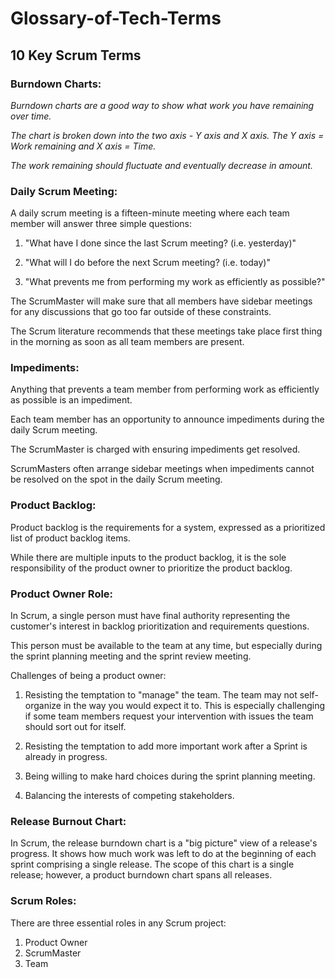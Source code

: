 # Glossary-of-Tech-Terms
## 10 Key Scrum Terms
### Burndown Charts:
_Burndown charts are a good way to show what work you have remaining over time._

_The chart is broken down into the two axis - Y axis and X axis. The Y axis = Work remaining and X axis = Time._

_The work remaining should fluctuate and eventually decrease in amount._ 

### Daily Scrum Meeting:
A daily scrum meeting is a fifteen-minute meeting where each team member will answer three simple questions:

1. "What have I done since the last Scrum meeting? (i.e. yesterday)"

2. "What will I do before the next Scrum meeting? (i.e. today)"

3. "What prevents me from performing my work as efficiently as possible?"

The ScrumMaster will make sure that all members have sidebar meetings for any discussions that go too far outside of these constraints.

The Scrum literature recommends that these meetings take place first thing in the morning as soon as all team members are present.

### Impediments:
Anything that prevents a team member from performing work as efficiently as possible is an impediment.

Each team member has an opportunity to announce impediments during the daily Scrum meeting. 

The ScrumMaster is charged with ensuring impediments get resolved. 

ScrumMasters often arrange sidebar meetings when impediments cannot be resolved on the spot in the daily Scrum meeting.

### Product Backlog:
Product backlog is the requirements for a system, expressed as a prioritized list of product backlog items. 

While there are multiple inputs to the product backlog, it is the sole responsibility of the product owner to prioritize the product backlog.

### Product Owner Role:
In Scrum, a single person must have final authority representing the customer's interest in backlog prioritization and requirements questions.

This person must be available to the team at any time, but especially during the sprint planning meeting and the sprint review meeting.

Challenges of being a product owner:

1. Resisting the temptation to "manage" the team. The team may not self-organize in the way you would expect it to. This is especially challenging if some team members request your intervention with issues the team should sort out for itself.

2. Resisting the temptation to add more important work after a Sprint is already in progress.

3. Being willing to make hard choices during the sprint planning meeting.

4. Balancing the interests of competing stakeholders.

### Release Burnout Chart:
In Scrum, the release burndown chart is a "big picture" view of a release's progress. It shows how much work was left to do at the beginning of each sprint comprising a single release. The scope of this chart is a single release; however, a product burndown chart spans all releases.

### Scrum Roles:
There are three essential roles in any Scrum project:

1. Product Owner
2. ScrumMaster
3. Team
